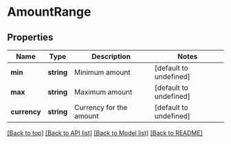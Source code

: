 # AmountRange

## Properties

|Name | Type | Description | Notes|
|------------ | ------------- | ------------- | -------------|
|**min** | **string** | Minimum amount | [default to undefined]|
|**max** | **string** | Maximum amount | [default to undefined]|
|**currency** | **string** | Currency for the amount | [default to undefined]|




[[Back to top]](#) [[Back to API list]](../../README.md#documentation-for-api-endpoints) [[Back to Model list]](../../README.md#documentation-for-models) [[Back to README]](../../README.md)
